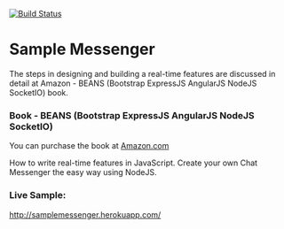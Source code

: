 [![Build Status](https://travis-ci.org/brendonco/samplemessenger.svg?branch=master)](https://travis-ci.org/brendonco/samplemessenger)

# Sample Messenger
The steps in designing and building a real-time features are discussed in detail at Amazon - BEANS (Bootstrap ExpressJS AngularJS NodeJS SocketIO) book.

### Book - BEANS (Bootstrap ExpressJS AngularJS NodeJS SocketIO)
You can purchase the book at [Amazon.com](http://amzn.com/1502541149)

How to write real-time features in JavaScript. Create your own Chat Messenger the easy way using NodeJS.

### Live Sample:
http://samplemessenger.herokuapp.com/
